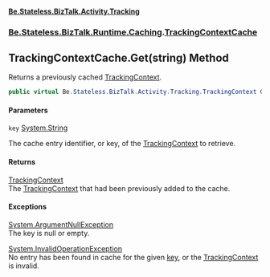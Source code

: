 #### [Be.Stateless.BizTalk.Activity.Tracking](README.md 'README')
### [Be.Stateless.BizTalk.Runtime.Caching](Be.Stateless.BizTalk.Runtime.Caching.md 'Be.Stateless.BizTalk.Runtime.Caching').[TrackingContextCache](TrackingContextCache.md 'Be.Stateless.BizTalk.Runtime.Caching.TrackingContextCache')

## TrackingContextCache.Get(string) Method

Returns a previously cached [TrackingContext](TrackingContext.md 'Be.Stateless.BizTalk.Activity.Tracking.TrackingContext').

```csharp
public virtual Be.Stateless.BizTalk.Activity.Tracking.TrackingContext Get(string key);
```
#### Parameters

<a name='Be.Stateless.BizTalk.Runtime.Caching.TrackingContextCache.Get(string).key'></a>

`key` [System.String](https://docs.microsoft.com/en-us/dotnet/api/System.String 'System.String')

The cache entry identifier, or key, of the [TrackingContext](TrackingContext.md 'Be.Stateless.BizTalk.Activity.Tracking.TrackingContext') to retrieve.

#### Returns
[TrackingContext](TrackingContext.md 'Be.Stateless.BizTalk.Activity.Tracking.TrackingContext')  
The [TrackingContext](TrackingContext.md 'Be.Stateless.BizTalk.Activity.Tracking.TrackingContext') that had been previously added to the cache.

#### Exceptions

[System.ArgumentNullException](https://docs.microsoft.com/en-us/dotnet/api/System.ArgumentNullException 'System.ArgumentNullException')  
The key is null or empty.

[System.InvalidOperationException](https://docs.microsoft.com/en-us/dotnet/api/System.InvalidOperationException 'System.InvalidOperationException')  
No entry has been found in cache for the given [key](TrackingContextCache.Get(string).md#Be.Stateless.BizTalk.Runtime.Caching.TrackingContextCache.Get(string).key 'Be.Stateless.BizTalk.Runtime.Caching.TrackingContextCache.Get(string).key'), or the [TrackingContext](TrackingContext.md 'Be.Stateless.BizTalk.Activity.Tracking.TrackingContext') is
invalid.